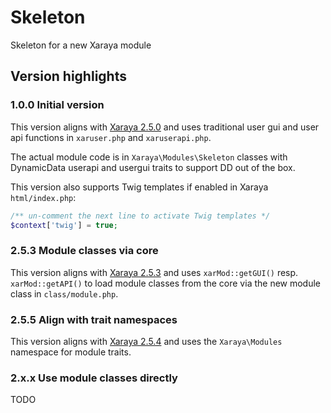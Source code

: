 # Skeleton
Skeleton for a new Xaraya module

## Version highlights

### 1.0.0 Initial version

This version aligns with [Xaraya 2.5.0](https://github.com/mikespub/xaraya-core/releases/tag/v2.5.0) and uses traditional user gui and user api functions in `xaruser.php` and `xaruserapi.php`.

The actual module code is in `Xaraya\Modules\Skeleton` classes with DynamicData userapi and usergui traits to support DD out of the box.

This version also supports Twig templates if enabled in Xaraya `html/index.php`:
```php
/** un-comment the next line to activate Twig templates */
$context['twig'] = true;
```

### 2.5.3 Module classes via core

This version aligns with [Xaraya 2.5.3](https://github.com/mikespub/xaraya-core/releases/tag/v2.5.3) and uses `xarMod::getGUI()` resp. `xarMod::getAPI()` to load module classes from the core via the new module class in  `class/module.php`.

### 2.5.5 Align with trait namespaces

This version aligns with [Xaraya 2.5.4](https://github.com/mikespub/xaraya-core/releases/tag/v2.5.4) and uses the `Xaraya\Modules` namespace for module traits.

### 2.x.x Use module classes directly

TODO
